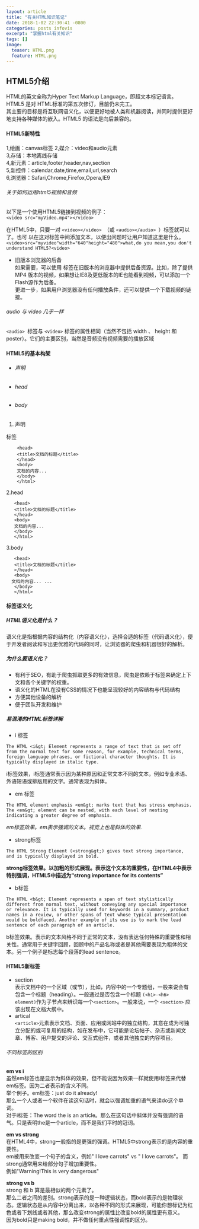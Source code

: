 ```yaml
---
layout: article
title: "有关HTML知识笔记"
date: 2018-1-02 22:30:41 -0800
categories: posts infovis
excerpt: "掌握html有关知识"
tags: []
image: 
  teaser: HTML.png
  feature: HTML.png
---
```


## HTML5介绍
HTML的英文全称为Hyper Text Markup Language，即超文本标记语言。  HTML5 是对 HTML标准的第五次修订，目前仍未完工。  
其主要的目标是将互联网语义化，以便更好地被人类和机器阅读，并同时提供更好地支持各种媒体的嵌入。HTML5 的语法是向后兼容的。  
#### HTML5新特性  
1,绘画：canvas标签 
2,媒介：video和audio元素   
3,存储：本地离线存储   
4,新元素：article,footer,header,nav,section   
5,新控件：calendar,date,time,email,url,search   
6,浏览器：Safari,Chrome,Firefox,Opera,IE9   
###### 关于如何运用html5视频和音频  
以下是一个使用HTML5链接到视频的例子：  
```<video src="myVideo.mp4"></video>```  

   在HTML5中，只要一对 ```<video></video> ```（或 ```<audio></audio> ```）标签就可以了。也可
以在这对标签中间添加文本，以便出问题时让用户知道这里是什么。  
```<video>src="myvideo"width="640"height="480">what,do you mean,you don't understand HTML5?<video>```  
- 旧版本浏览器的后备  
如果需要，可以使用 <source>    标签在旧版本的浏览器中提供后备资源。比如，除了提供MP4
版本的视频，如果想让IE8及更低版本的IE也能看到视频，可以添加一个Flash源作为后备。  
更进一步，如果用户浏览器没有任何播放条件，还可以提供一个下载视频的链接。  
###### audio 与 video 几乎一样    
```<audio> ```标签与 ```<video>``` 标签的属性相同（当然不包括 width 、 height 和 poster）。它们的主要区别，当然是音频没有视频需要的播放区域  
#### HTML5的基本构架  
- ###### 声明
- ###### head
- ###### body   

1. 声明  
<!DOCTYPE> 标签  
``` <html>  
    <head>  
    <title>文档的标题</title>  
    </head>  
    <body>    
    文档的内容...
    </body>  
    </html>  
```
2.head 
```<html>
   <head>
   <title>文档的标题</title>
   </head>
   <body>
   文档的内容... 
   </body>
   </html>  
```
3.body 
```<html>
   <head>
   <title>文档的标题</title>
   </head>
   <body>
  文档的内容... ...
   </body>
   </html>
```
#### 标签语义化  
##### HTML语义化是什么？  
语义化是指根据内容的结构化（内容语义化），选择合适的标签（代码语义化），便于开发者阅读和写出更优雅的代码的同时，让浏览器的爬虫和机器很好的解析。  
##### 为什么要语义化？  
- 有利于SEO，有助于爬虫抓取更多的有效信息，爬虫是依赖于标签来确定上下文和各个关键字的权重。  
- 语义化的HTML在没有CSS的情况下也能呈现较好的内容结构与代码结构
- 方便其他设备的解析
- 便于团队开发和维护  
##### 易混淆的HTML标签详解  
- i 标签  
```
The HTML <i&gt; Element represents a range of text that is set off from the normal text for some reason, for example, technical terms, foreign language phrases, or fictional character thoughts. It is typically displayed in italic type.
```
i标签效果，i标签通常表示因为某种原因和正常文本不同的文本，例如专业术语、外语短语或排版用的文字。通常表现为斜体。
- em 标签  
```
The HTML element emphasis <em&gt; marks text that has stress emphasis. The <em&gt; element can be nested, with each level of nesting indicating a greater degree of emphasis.
```  
*em标签效果。em表示强调的文本。视觉上也是斜体的效果.*  
- strong标签  
```
The HTML Strong Element (<strong&gt;) gives text strong importance, and is typically displayed in bold.
```
**strong标签效果。以加粗的形式展现。表示这个文本的重要性，在HTML4中表示特别强调，HTML5中描述为“strong importance for its contents”**
- b标签  
```
The HTML <b&gt; Element represents a span of text stylistically different from normal text, without conveying any special importance or relevance. It is typically used for keywords in a summary, product names in a review, or other spans of text whose typical presentation would be boldfaced. Another example of its use is to mark the lead sentence of each paragraph of an article.
```
b标签效果。表示的文本风格不同于正常的文本，没有表达任何特殊的重要性和相关性。通常用于关键字回顾，回顾中的产品名称或者是其他需要表现为粗体的文本。另一个例子是标志每个段落的lead sentence。  
#### HTML5新标签  
- section  
表示文档中的一个区域（或节），比如，内容中的一个专题组，一般来说会有包含一个标题（heading）。一般通过是否包含一个标题
```(<h1>-<h6> element)```作为子节点来辨识每一个```<section>```。一般来说，一个 ```<section>``` 应该出现在文档大纲中。  
- artical  
```<article>```元素表示文档、页面、应用或网站中的独立结构，其意在成为可独立分配的或可复用的结构，如在发布中，它可能是论坛帖子、杂志或新闻文章、博客、用户提交的评论、交互式组件，或者其他独立的内容项目。 
###### 不同标签的区别  
**em vs i**  
虽然em标签也是显示为斜体的效果，但不能说因为效果一样就使用i标签来代替em标签。因为二者表示的含义不同。  
举个例子。em标签：just do it already!   
那么一个人或者一个软件在读这句话时，就会以强调加重的语气来读do这个单词。  
对于i标签：The word the is an article。那么在这句话中斜体并没有强调的语气。只是表明the是一个article，而不是我们平时的冠词。  

**em vs strong**  
在HTML4中，strong一般指的是更强的强调。HTML5中strong表示的是内容的重要性。  
em被用来改变一个句子的含义，例如" I love carrots" vs " I love carrots"。  而strong通常用来给部分句子增加重要性。  
例如"Warning!This is very dangerous"  

**strong vs b**  
strong 和 b 算是最相似的两个元素了。  
那么二者之间的差别。strong表示的是一种逻辑状态，而bold表示的是物理状态。逻辑状态是从内容中分离出来，以各种不同的形式来展现，可能你想标记为红色或者下划线或者其他，那么改变strong的属性比改变bold的属性更有意义。  
因为bold只是making bold，并不做任何重点性强调性的区分。